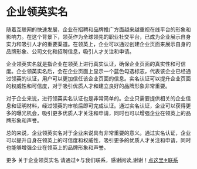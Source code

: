 # 企业领英实名

随着互联网的快速发展，企业在招聘和品牌推广方面越来越重视在线平台的形象和影响力。在这个背景下，领英作为全球领先的职业社交平台，已成为企业展示自身实力和吸引人才的重要渠道。在领英上，企业可以通过创建企业页面来展示自身的品牌形象、公司文化和招聘信息，吸引人才关注和申请。

企业领英实名就是指企业在领英上进行真实认证，确保企业页面的真实性和可信度。企业领英实名后，会在企业页面上显示一个蓝色勾选标志，代表该企业已经通过领英的认证，用户可以更加信任该企业页面的信息。实名认证可以提升企业页面的权威性和可信度，对于吸引优质人才和建立良好的品牌形象非常重要。

对于企业来说，进行领英实名认证也是非常简单的。企业只需要提供相关的企业信息和证明材料，经过领英的审核后即可完成认证。通过实名认证，企业可以获得更多的曝光机会，吸引更多优质人才关注和申请，同时也可以增强企业在领英上的品牌形象和声誉。

总的来说，企业领英实名对于企业来说具有非常重要的意义。通过实名认证，企业可以提升自身在领英上的可信度和权威性，吸引更多的优质人才关注和申请，同时也能够增强企业在领英上的品牌形象和声誉。

更多 关于企业领英实名 请通过✈与我们联系，感谢阅读,谢谢！[点这里✈联系](https://ss.k02.cc)